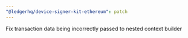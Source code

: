 ```yaml
---
"@ledgerhq/device-signer-kit-ethereum": patch
---
```


Fix transaction data being incorrectly passed to nested context builder
